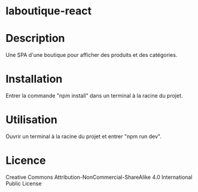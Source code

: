 # laboutique-react

# Description

Une SPA d'une boutique pour afficher des produits et des catégories.

# Installation

Entrer la commande "npm install" dans un terminal à la racine du projet.

# Utilisation

Ouvrir un terminal à la racine du projet et entrer "npm run dev".

# Licence

Creative Commons Attribution-NonCommercial-ShareAlike 4.0 International Public License